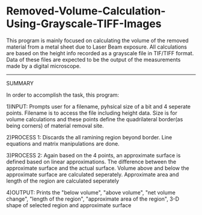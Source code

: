 # Removed-Volume-Calculation-Using-Grayscale-TIFF-Images
 This program is mainly focused on calculating the volume of the removed material from a
metal sheet due to Laser Beam exposure. All calculations are based on the height info 
recorded as a grayscale file in TIF/TIFF format. Data of these files are
expected to be the output of the measurements made by a digital microscope.   

--------------------------------------------------------------------------
   SUMMARY

   In order to accomplish the task, this program:

   1)INPUT: Prompts user for a filename, pyhsical size of a bit and 4 seperate points. 
   Filename is to access the file including height data. Size is for volume calculations 
   and these points define the quadrilateral border(as being corners) 
   of material removal site.

   2)PROCESS 1: Discards the all ramining region beyond border. Line equations and
   matrix manipulations are done.

   3)PROCESS 2: Again based on the 4 points, an approximate surface is defined
   based on linear approximations. The difference between the
   approximate surface and the actual surface. Volume above and below the approximate 
   surface are calculated seperately. Approximate area and length of the
   region are calculated seperately

   4)OUTPUT: Prints the "below volume", "above volume", "net volume
   change", "length of the region", "approximate area of the region",
   3-D shape of selected region and approximate surface 
